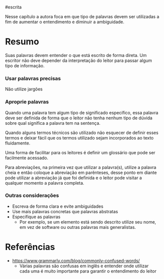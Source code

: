 #escrita 

Nesse capítulo a autora foca em que tipo de palavras devem ser utilizadas a fim de aumentar o entendimento e diminuir a ambiguidade.
# Resumo

Suas palavras devem entender o que está escrito de forma direta. Um escritor não deve depender da interpretação do leitor para passar algum tipo de informação.

### Usar palavras precisas
Não utilize jargões

### Aproprie palavras
Quando uma palavra tem algum tipo de significado específico, essa palavra deve ser definida de forma que o leitor não tenha nenhum tipo de dúvida sobre qual significa a palavra tem na sentença.

Quando alguns termos técnicos são utilizado não esquecer de definir esses termos e deixar fácil que os termos utilizado sejam incorporados ao texto fluidamente. 

Uma forma de facilitar para os leitores é definir um glossário que pode ser facilmente acessado.

Para abreviações, na primeira vez que utilizar a palavra(s), utilize a palavra cheia e então coloque a abreviação em parênteses, desse ponto em diante pode utilizar a abreviação já que foi definida e o leitor pode visitar a qualquer momento a palavra completa.

### Outras considerações
- Escreva de forma clara e evite ambiguidades
- Use mais palavras concretas que palavras abstratas
- Especifique as palavras
	- Por exemplo, se um elemento está sendo descrito utilize seu nome, em vez de software ou outras palavras mais generalistas.


# Referências

- https://www.grammarly.com/blog/commonly-confused-words/
	- Várias palavras são confusas em inglês e entender onde utilizar cada uma é muito importante para garantir o entendimento do leitor